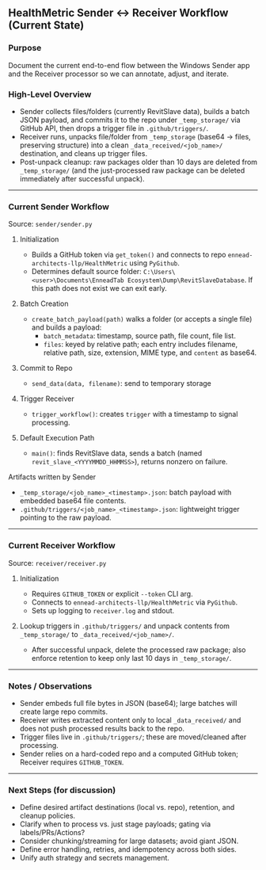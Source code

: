 ## HealthMetric Sender ↔ Receiver Workflow (Current State)

### Purpose

Document the current end-to-end flow between the Windows Sender app and the Receiver processor so we can annotate, adjust, and iterate.

### High-Level Overview

 - Sender collects files/folders (currently RevitSlave data), builds a batch JSON payload, and commits it to the repo under `_temp_storage/` via GitHub API, then drops a trigger file in `.github/triggers/`.
 - Receiver runs, unpacks file/folder from `_temp_storage` (base64 → files, preserving structure) into a clean `_data_received/<job_name>/` destination, and cleans up trigger files.
 - Post-unpack cleanup: raw packages older than 10 days are deleted from `_temp_storage/` (and the just-processed raw package can be deleted immediately after successful unpack).

---

### Current Sender Workflow

Source: `sender/sender.py`

1. Initialization

   - Builds a GitHub token via `get_token()` and connects to repo `ennead-architects-llp/HealthMetric` using `PyGithub`.
   - Determines default source folder: `C:\Users\<user>\Documents\EnneadTab Ecosystem\Dump\RevitSlaveDatabase`. If this path does not exist we can exit early.

2. Batch Creation

   - `create_batch_payload(path)` walks a folder (or accepts a single file) and builds a payload:
     - `batch_metadata`: timestamp, source path, file count, file list.
     - `files`: keyed by relative path; each entry includes filename, relative path, size, extension, MIME type, and `content` as base64.
3. Commit to Repo

   - `send_data(data, filename)`: send to temporary storage

4. Trigger Receiver

   - `trigger_workflow()`: creates `trigger` with a timestamp to signal processing.
5. Default Execution Path

   - `main()`: finds RevitSlave data, sends a batch (named `revit_slave_<YYYYMMDD_HHMMSS>`), returns nonzero on failure.

 Artifacts written by Sender

 - `_temp_storage/<job_name>_<timestamp>.json`: batch payload with embedded base64 file contents.
 - `.github/triggers/<job_name>_<timestamp>.json`: lightweight trigger pointing to the raw payload.

---

### Current Receiver Workflow

Source: `receiver/receiver.py`

1. Initialization

   - Requires `GITHUB_TOKEN` or explicit `--token` CLI arg.
   - Connects to `ennead-architects-llp/HealthMetric` via `PyGithub`.
   - Sets up logging to `receiver.log` and stdout.
 2. Lookup triggers in `.github/triggers/` and unpack contents from `_temp_storage/` to `_data_received/<job_name>/`.
    - After successful unpack, delete the processed raw package; also enforce retention to keep only last 10 days in `_temp_storage/`.

---

 ### Notes / Observations

 - Sender embeds full file bytes in JSON (base64); large batches will create large repo commits.
 - Receiver writes extracted content only to local `_data_received/` and does not push processed results back to the repo.
 - Trigger files live in `.github/triggers/`; these are moved/cleaned after processing.
 - Sender relies on a hard-coded repo and a computed GitHub token; Receiver requires `GITHUB_TOKEN`.

---

### Next Steps (for discussion)

- Define desired artifact destinations (local vs. repo), retention, and cleanup policies.
- Clarify when to process vs. just stage payloads; gating via labels/PRs/Actions?
- Consider chunking/streaming for large datasets; avoid giant JSON.
- Define error handling, retries, and idempotency across both sides.
- Unify auth strategy and secrets management.

